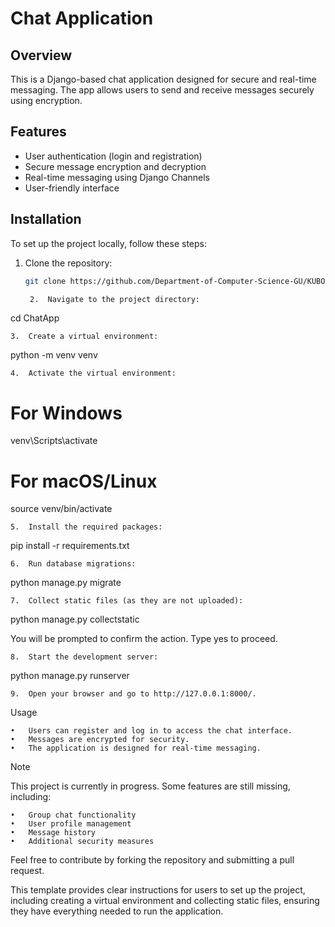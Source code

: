 # Chat Application

## Overview

This is a Django-based chat application designed for secure and real-time messaging. The app allows users to send and receive messages securely using encryption.

## Features

- User authentication (login and registration)
- Secure message encryption and decryption
- Real-time messaging using Django Channels
- User-friendly interface

## Installation

To set up the project locally, follow these steps:

1. Clone the repository:

   ```bash
   git clone https://github.com/Department-of-Computer-Science-GU/KUBOMU-EDWIN-GEORGE.git

	2.	Navigate to the project directory:

cd ChatApp


	3.	Create a virtual environment:

python -m venv venv


	4.	Activate the virtual environment:

# For Windows
venv\Scripts\activate

# For macOS/Linux
source venv/bin/activate


	5.	Install the required packages:

pip install -r requirements.txt


	6.	Run database migrations:

python manage.py migrate


	7.	Collect static files (as they are not uploaded):

python manage.py collectstatic

You will be prompted to confirm the action. Type yes to proceed.

	8.	Start the development server:

python manage.py runserver


	9.	Open your browser and go to http://127.0.0.1:8000/.

Usage

	•	Users can register and log in to access the chat interface.
	•	Messages are encrypted for security.
	•	The application is designed for real-time messaging.

Note

This project is currently in progress. Some features are still missing, including:

	•	Group chat functionality
	•	User profile management
	•	Message history
	•	Additional security measures

Feel free to contribute by forking the repository and submitting a pull request.



This template provides clear instructions for users to set up the project, including creating a virtual environment and collecting static files, ensuring they have everything needed to run the application.

